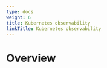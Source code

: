 ```yaml
---
type: docs
weight: 6
title: Kubernetes observability
linkTitle: Kubernetes observability
---
```


# Overview

